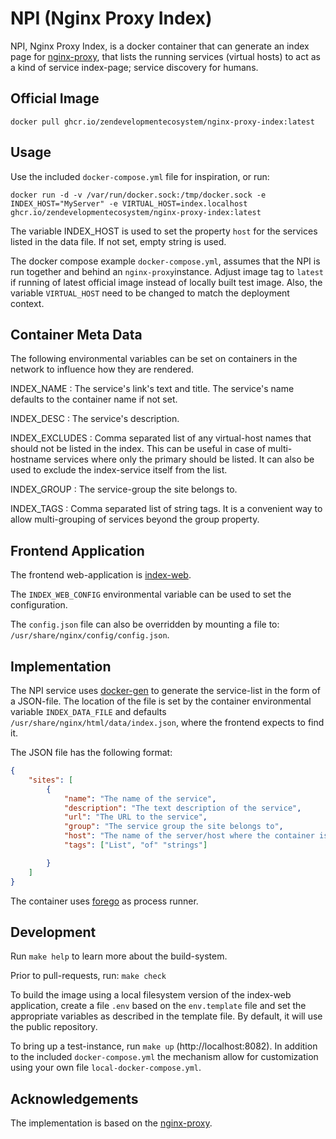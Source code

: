 NPI (Nginx Proxy Index)
=======================

NPI, Nginx Proxy Index, is a docker container that can generate an index page
for [nginx-proxy](https://github.com/nginx-proxy/nginx-proxy), that lists the
running services (virtual hosts) to act as a kind of service index-page;
service discovery for humans.

Official Image
--------------

```console
docker pull ghcr.io/zendevelopmentecosystem/nginx-proxy-index:latest
```

Usage
-----

Use the included `docker-compose.yml` file for inspiration, or run:

```console
docker run -d -v /var/run/docker.sock:/tmp/docker.sock -e INDEX_HOST="MyServer" -e VIRTUAL_HOST=index.localhost ghcr.io/zendevelopmentecosystem/nginx-proxy-index:latest
```

The variable INDEX_HOST is used to set the property `host` for the services listed
in the data file. If not set, empty string is used.

The docker compose example `docker-compose.yml`, assumes that the NPI is run
together and behind an `nginx-proxy`instance. Adjust image tag to `latest`
if running of latest official image instead of locally built test image.
Also, the variable `VIRTUAL_HOST` need to be changed to match the deployment
context.

Container Meta Data
-------------------

The following environmental variables can be set on containers in the network to
influence how they are rendered.

INDEX_NAME
: The service's link's text and title. The service's name defaults to the container name if not set.

INDEX_DESC
: The service's description.

INDEX_EXCLUDES
: Comma separated list of any virtual-host names that should not be listed in the index.
  This can be useful in case of multi-hostname services where only the primary should be listed.
  It can also be used to exclude the index-service itself from the list.

INDEX_GROUP
: The service-group the site belongs to.

INDEX_TAGS
: Comma separated list of string tags. It is a convenient way to allow multi-grouping
  of services beyond the group property.

Frontend Application
--------------------

The frontend web-application is [index-web](https://github.com/ZenDevelopmentEcosystem/index-web).

The `INDEX_WEB_CONFIG` environmental variable can be used to set the configuration.

The `config.json` file can also be overridden by mounting a file to:
`/usr/share/nginx/config/config.json`.

Implementation
--------------

The NPI service uses [docker-gen](https://github.com/nginx-proxy/docker-gen) to
generate the service-list in the form of a JSON-file. The location of the file
is set by the container environmental variable `INDEX_DATA_FILE` and defaults
`/usr/share/nginx/html/data/index.json`, where the frontend expects to find it.

The JSON file has the following format:

```json
{
    "sites": [
        {
            "name": "The name of the service",
            "description": "The text description of the service",
            "url": "The URL to the service",
            "group": "The service group the site belongs to",
            "host": "The name of the server/host where the container is running",
            "tags": ["List", "of" "strings"]

        }
    ]
}
```

The container uses [forego](https://github.com/nginx-proxy/forego/) as process runner.

Development
-----------

Run `make help` to learn more about the build-system.

Prior to pull-requests, run: `make check`

To build the image using a local filesystem version of the index-web application, create
a file `.env` based on the `env.template` file and set the appropriate variables
as described in the template file. By default, it will use the public repository.

To bring up a test-instance, run `make up` (http://localhost:8082). In addition to the included `docker-compose.yml`
the mechanism allow for customization using your own file `local-docker-compose.yml`.

Acknowledgements
-----------------

The implementation is based on the [nginx-proxy](https://github.com/nginx-proxy/nginx-proxy).
